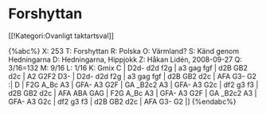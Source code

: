 # Forshyttan

[[!Kategori:Ovanligt taktartsval]]

{%abc%}
X: 253
T: Forshyttan
R: Polska
O: Värmland?
S: Känd genom Hedningarna
D: Hedningarna, Hippjokk
Z: Håkan Lidén, 2008-09-27
Q: 3/16=132
M: 9/16
L: 1/16
K: Gmix
C | D2d- d2d f2g | a3 gag fgf | d2B GB2 d2c | A2 G2F2 D3- | 
D2d- d2d f2g | a3 gag fgf | d2B GB2 d2c | AFA G3- G2 :|
D | F2G A_Bc A3 | GFA- A3 G2F | GA _B2c2 A3 | GFA- A3 G2c |
df2 g3 f3 | d2B GB2 d2c | AFA ABA GAG | F2G A_Bc A3 | GFA- A3 G2F | 
GA _B2c2 A3 | GFA- A3 G2c | df2 g3 f3 | d2B GB2 d2c | AFA G3- G2 |]
{%endabc%}

